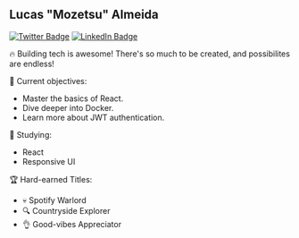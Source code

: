 ## Lucas "Mozetsu" Almeida

[![Twitter Badge](https://img.shields.io/badge/Mozetsu-424a53?style=flat-square&labelColor=424a53&logo=twitter&logoColor=white&link=https://twitter.com/mozetsu)](https://twitter.com/mozetsu)
[![LinkedIn Badge](https://img.shields.io/badge/Mozetsu-424a53?style=flat-square&labelColor=424a53&logo=linkedin&logoColor=white&link=https://www.linkedin.com/in/mozetsu)](https://www.linkedin.com/in/mozetsu/)

🔥 Building tech is awesome! There's so much to be created, and possibilites are endless!

🎯 Current objectives:

- Master the basics of React.
- Dive deeper into Docker.
- Learn more about JWT authentication.

📖 Studying:

- React
- Responsive UI

🏆 Hard-earned Titles:

- 💀 Spotify Warlord
- 🔍 Countryside Explorer
- 👌 Good-vibes Appreciator
